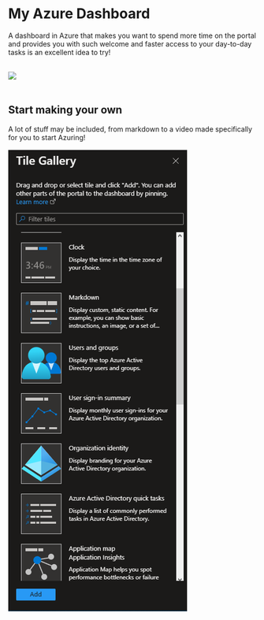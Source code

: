 # My Azure Dashboard
A dashboard in Azure that makes you want to spend more time on the portal and provides you with such welcome and faster access to your day-to-day tasks is an excellent idea to try!

<br>

<img src="https://raw.githubusercontent.com/Y4HYA4/my_azure_dashboard/main/Quotation/main—.gif"  />
<br>
<br>



## Start making your own
A lot of stuff may be included, from markdown to a video made specifically for you to start Azuring!
<br>
<br>
<img src=obj/gallery.PNG  />
